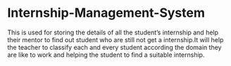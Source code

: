 # Internship-Management-System
 This is used for storing the details of all the student’s internship 
and help their mentor to find out student who are still not get a internship.It will help the teacher to 
classify each and every student according the domain they are like to work and helping the student 
to find a suitable internship.
